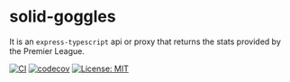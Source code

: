 # solid-goggles

It is an `express-typescript` api or proxy that returns the stats provided by the Premier League.

[![CI](https://github.com/khushalbhardwaj-0111/playerStat/actions/workflows/ci.yml/badge.svg?branch=dev)](https://github.com/khushalbhardwaj-0111/playerStat/actions/workflows/ci.yml)
[![codecov](https://codecov.io/gh/khushalbhardwaj-0111/playerStat/branch/dev/graph/badge.svg?token=48D3DK2L4J)](https://codecov.io/gh/khushalbhardwaj-0111/playerStat)
[![License: MIT](https://img.shields.io/badge/License-MIT-yellow.svg)](https://opensource.org/licenses/MIT)
